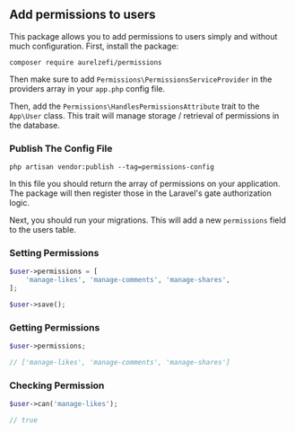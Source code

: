 ## Add permissions to users

This package allows you to add permissions to users simply and without much configuration.
First, install the package:

    composer require aurelzefi/permissions

Then make sure to add `Permissions\PermissionsServiceProvider` in the providers array in your `app.php` config file.

Then, add the `Permissions\HandlesPermissionsAttribute` trait to the `App\User` class. This trait will manage storage / retrieval of permissions in the database.

### Publish The Config File

    php artisan vendor:publish --tag=permissions-config

In this file you should return the array of permissions on your application. The package will then register those in the Laravel's gate authorization logic.

Next, you should run your  migrations. This will add a new `permissions` field to the users table.

### Setting Permissions

```php
$user->permissions = [
    'manage-likes', 'manage-comments', 'manage-shares',
];

$user->save();
```

### Getting Permissions
```php
$user->permissions;

// ['manage-likes', 'manage-comments', 'manage-shares']
```

### Checking Permission

```php
$user->can('manage-likes');

// true
```
